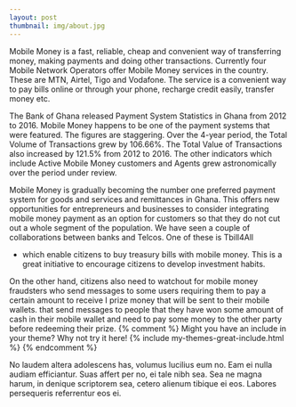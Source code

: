 ```yaml
---
layout: post
thumbnail: img/about.jpg
---
```


Mobile Money is a fast, reliable, cheap and convenient way of transferring money, 
making payments and doing other transactions. Currently four Mobile Network Operators
 offer Mobile Money services in the country. These are MTN, Airtel, Tigo and Vodafone.
  The service is a convenient way to pay bills online or through your phone, recharge
   credit easily, transfer money etc.

The Bank of Ghana released Payment System Statistics in Ghana from 2012 to 2016.
 Mobile Money happens to be one of the payment systems that were featured. 
 The figures are staggering. Over the 4-year period, the Total Volume of Transactions grew by 106.66%. 
 The Total Value of Transactions also increased by 121.5% from 2012 to 2016. The other indicators which 
 include Active Mobile Money customers and Agents grew astronomically over the period under review.

Mobile Money is gradually becoming the number one preferred payment system for goods and services and 
remittances in Ghana. This offers new opportunities for entrepreneurs and businesses to consider integrating
 mobile money payment as an option for customers so that they do not cut out a whole segment of the 
 population. We have seen a couple of collaborations between banks and Telcos. One of these is Tbill4All
  - which enable citizens to buy treasury bills with mobile money. This is a great initiative to encourage
   citizens to develop investment habits.

On the other hand, citizens also need to watchout for mobile money fraudsters who send messages to some
 users requiring them to pay a certain amount to receive I prize money that will be sent to their mobile 
 wallets. that send messages to people that they have won some amount of cash in their mobile wallet and
  need to pay some money to the other party before redeeming their prize.
{% comment %}
Might you have an include in your theme? Why not try it here!
{% include my-themes-great-include.html %}
{% endcomment %}

No laudem altera adolescens has, volumus lucilius eum no. Eam ei nulla audiam efficiantur. Suas affert per no, ei tale nibh sea. Sea ne magna harum, in denique scriptorem sea, cetero alienum tibique ei eos. Labores persequeris referrentur eos ei.
